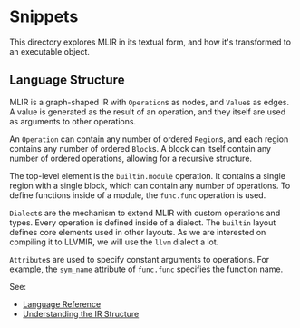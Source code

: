 # Snippets

This directory explores MLIR in its textual form, and how it's transformed to an executable object.

## Language Structure

MLIR is a graph-shaped IR with `Operation`s as nodes, and `Value`s as edges. A value is generated as the result of an operation, and they itself are used as arguments to other operations.

An `Operation` can contain any number of ordered `Region`s, and each region contains any number of ordered `Block`s. A block can itself contain any number of ordered operations, allowing for a recursive structure.

The top-level element is the `builtin.module` operation. It contains a single region with a single block, which can contain any number of operations. To define functions inside of a module, the `func.func` operation is used.

`Dialect`s are the mechanism to extend MLIR with custom operations and types. Every operation is defined inside of a dialect. The `builtin` layout defines core elements used in other layouts. As we are interested on compiling it to LLVMIR, we will use the `llvm` dialect a lot.

`Attribute`s are used to specify constant arguments to operations. For example, the `sym_name` attribute of `func.func` specifies the function name.

See:
- [Language Reference](https://mlir.llvm.org/docs/LangRef/)
- [Understanding the IR Structure](https://mlir.llvm.org/docs/Tutorials/UnderstandingTheIRStructure/)
